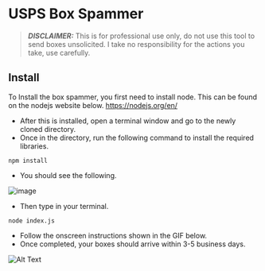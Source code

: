 # USPS Box Spammer

> **_DISCLAIMER:_** This is for professional use only, do not use this tool to send boxes unsolicited. I take no responsibility for the actions you take, use carefully.

## Install
To Install the box spammer, you first need to install node. This can be found on the nodejs website below. 
https://nodejs.org/en/

* After this is installed, open a terminal window and go to the newly cloned directory. 
* Once in the directory, run the following command to install the required libraries.
```
npm install
```
* You should see the following.

![image](https://github.com/Random936/uspsboxspammer/blob/main/images/npminstall.PNG)

* Then type in your terminal.
```
node index.js
```


* Follow the onscreen instructions shown in the GIF below.
* Once completed, your boxes should arrive within 3-5 business days.

![Alt Text](https://github.com/Random936/uspsboxspammer/blob/main/images/programgif.gif)
